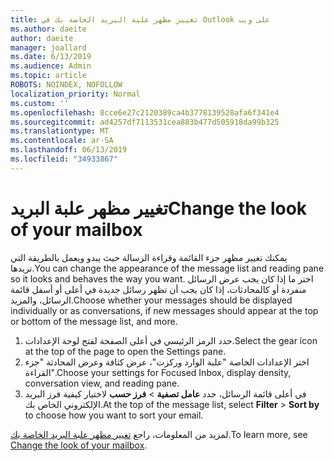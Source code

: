 ```yaml
---
title: تغيير مظهر علبة البريد الخاصة بك في Outlook على ويب
ms.author: daeite
author: daeite
manager: joallard
ms.date: 6/13/2019
ms.audience: Admin
ms.topic: article
ROBOTS: NOINDEX, NOFOLLOW
localization_priority: Normal
ms.custom: ''
ms.openlocfilehash: 8cce6e27c2120389ca4b3778139528afa6f341e4
ms.sourcegitcommit: ad4257df7113531cea883b477d505918da99b325
ms.translationtype: MT
ms.contentlocale: ar-SA
ms.lasthandoff: 06/13/2019
ms.locfileid: "34933867"
---
```

# <a name="change-the-look-of-your-mailbox"></a><span data-ttu-id="c2cd6-102">تغيير مظهر علبة البريد</span><span class="sxs-lookup"><span data-stu-id="c2cd6-102">Change the look of your mailbox</span></span>

<span data-ttu-id="c2cd6-103">يمكنك تغيير مظهر جزء القائمة وقراءة الرسالة حيث يبدو ويعمل بالطريقة التي تريدها.</span><span class="sxs-lookup"><span data-stu-id="c2cd6-103">You can change the appearance of the message list and reading pane so it looks and behaves the way you want.</span></span> <span data-ttu-id="c2cd6-104">اختر ما إذا كان يجب عرض الرسائل منفردة أو كالمحادثات، إذا كان يجب أن تظهر رسائل جديدة في أعلى أو أسفل قائمة الرسائل، والمزيد.</span><span class="sxs-lookup"><span data-stu-id="c2cd6-104">Choose whether your messages should be displayed individually or as conversations, if new messages should appear at the top or bottom of the message list, and more.</span></span>

1. <span data-ttu-id="c2cd6-105">حدد الرمز الرئيسي في أعلى الصفحة لفتح لوحة الإعدادات.</span><span class="sxs-lookup"><span data-stu-id="c2cd6-105">Select the gear icon at the top of the page to open the Settings pane.</span></span>
1. <span data-ttu-id="c2cd6-106">اختر الإعدادات الخاصة "علبة الوارد وركزت"، عرض كثافة وعرض المحادثة "جزء القراءة".</span><span class="sxs-lookup"><span data-stu-id="c2cd6-106">Choose your settings for Focused Inbox, display density, conversation view, and reading pane.</span></span>
1. <span data-ttu-id="c2cd6-107">في أعلى قائمة الرسائل، حدد **عامل تصفية** > **فرز حسب** لاختيار كيفية فرز البريد الإلكتروني الخاص بك.</span><span class="sxs-lookup"><span data-stu-id="c2cd6-107">At the top of the message list, select **Filter** > **Sort by** to choose how you want to sort your email.</span></span>

<span data-ttu-id="c2cd6-108">لمزيد من المعلومات، راجع [تغيير مظهر علبة البريد الخاصة بك](https://support.office.com/article/b41c2ecb-f23c-42b3-b7f8-659646d5e58c).</span><span class="sxs-lookup"><span data-stu-id="c2cd6-108">To learn more, see [Change the look of your mailbox](https://support.office.com/article/b41c2ecb-f23c-42b3-b7f8-659646d5e58c).</span></span>